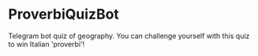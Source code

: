 # ProverbiQuizBot
Telegram bot quiz of geography. You can challenge yourself with this quiz to win Italian 'proverbi'!
